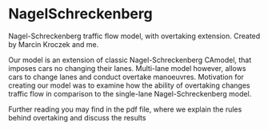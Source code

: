 # NagelSchreckenberg
Nagel-Schreckenberg traffic flow model, with overtaking extension.
Created by Marcin Kroczek and me.

Our model is an extension of classic Nagel-Schreckenberg CAmodel, that imposes cars no changing their lanes.
Multi-lane model however, allows cars to change lanes and conduct overtake manoeuvres. Motivation for creating 
our model was to examine how the ability of overtaking changes traffic flow in comparison to the single-lane Nagel-Schreckenberg model.

Further reading you may find in the pdf file, where we explain the rules behind overtaking and discuss the results
